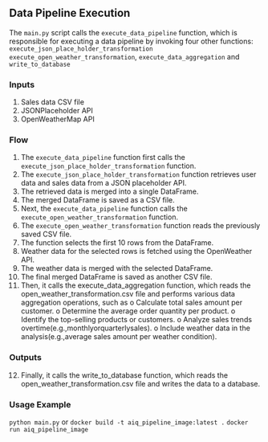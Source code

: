 ## Data Pipeline Execution

The `main.py` script calls the `execute_data_pipeline` function, which is responsible for executing a data pipeline by invoking four other functions: `execute_json_place_holder_transformation` `execute_open_weather_transformation`, `execute_data_aggregation` and `write_to_database`

### Inputs
1. Sales data CSV file
2. JSONPlaceholder API
3. OpenWeatherMap API

### Flow

1. The `execute_data_pipeline` function first calls the `execute_json_place_holder_transformation` function.
2. The `execute_json_place_holder_transformation` function retrieves user data and sales data from a JSON placeholder API.
3. The retrieved data is merged into a single DataFrame.
4. The merged DataFrame is saved as a CSV file.
5. Next, the `execute_data_pipeline` function calls the `execute_open_weather_transformation` function.
6. The `execute_open_weather_transformation` function reads the previously saved CSV file.
7. The function selects the first 10 rows from the DataFrame.
8. Weather data for the selected rows is fetched using the OpenWeather API.
9. The weather data is merged with the selected DataFrame.
10. The final merged DataFrame is saved as another CSV file.
11. Then, it calls the execute_data_aggregation function, which reads the open_weather_transformation.csv file and performs various data aggregation operations, such as 
    o Calculate total sales amount per customer.
    o Determine the average order quantity per product.
    o Identify the top-selling products or customers.
    o Analyze sales trends overtime(e.g.,monthlyorquarterlysales).
    o Include weather data in the analysis(e.g.,average sales amount per weather condition).


### Outputs
12. Finally, it calls the write_to_database function, which reads the open_weather_transformation.csv file and writes the data to a database.

### Usage Example

```python main.py``` or
```docker build -t aiq_pipeline_image:latest .```
```docker run aiq_pipeline_image```
